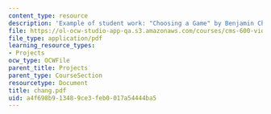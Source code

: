 ```yaml
---
content_type: resource
description: 'Example of student work: "Choosing a Game" by Benjamin Chang.'
file: https://ol-ocw-studio-app-qa.s3.amazonaws.com/courses/cms-600-videogame-theory-and-analysis-fall-2007/a4f698b913489ce3feb0017a54444ba5_chang.pdf
file_type: application/pdf
learning_resource_types:
- Projects
ocw_type: OCWFile
parent_title: Projects
parent_type: CourseSection
resourcetype: Document
title: chang.pdf
uid: a4f698b9-1348-9ce3-feb0-017a54444ba5
---
```

